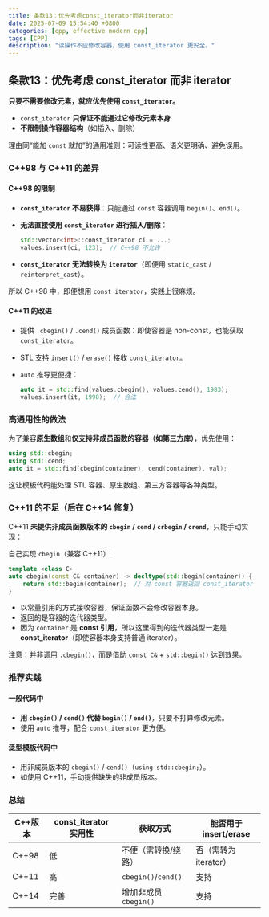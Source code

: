 ```yaml
---
title: 条款13：优先考虑const_iterator而非iterator
date: 2025-07-09 15:54:40 +0800
categories: [cpp, effective modern cpp]
tags: [CPP]
description: "读操作不应修改容器，使用 const_iterator 更安全。"
---
```

## 条款13：优先考虑 const_iterator 而非 iterator

**只要不需要修改元素，就应优先使用 `const_iterator`。**

- `const_iterator` **只保证不能通过它修改元素本身**
- **不限制操作容器结构**（如插入、删除）

理由同“能加 `const` 就加”的通用准则：可读性更高、语义更明确、避免误用。

### C++98 与 C++11 的差异

#### C++98 的限制

- **`const_iterator` 不易获得**：只能通过 `const` 容器调用 `begin()`、`end()`。

- **无法直接使用 `const_iterator` 进行插入/删除**：

  ```cpp
  std::vector<int>::const_iterator ci = ...;
  values.insert(ci, 123);  // C++98 不允许
  ```

- **`const_iterator` 无法转换为 `iterator`**（即便用 `static_cast` / `reinterpret_cast`）。

所以 C++98 中，即便想用 `const_iterator`，实践上很麻烦。

#### C++11 的改进

- 提供 `.cbegin()` / `.cend()` 成员函数：即使容器是 non-const，也能获取 `const_iterator`。

- STL 支持 `insert()` / `erase()` 接收 `const_iterator`。

- `auto` 推导更便捷：

  ```cpp
  auto it = std::find(values.cbegin(), values.cend(), 1983);
  values.insert(it, 1998);  // 合法
  ```

### 高通用性的做法

为了兼容**原生数组**和**仅支持非成员函数的容器（如第三方库）**，优先使用：

```cpp
using std::cbegin;
using std::cend;
auto it = std::find(cbegin(container), cend(container), val);
```

这让模板代码能处理 STL 容器、原生数组、第三方容器等各种类型。

### C++11 的不足（后在 C++14 修复）

C++11 **未提供非成员函数版本的 `cbegin` / `cend` / `crbegin` / `crend`**，只能手动实现：

自己实现 `cbegin`（兼容 C++11）：

```cpp
template <class C>
auto cbegin(const C& container) -> decltype(std::begin(container)) {
    return std::begin(container);  // 对 const 容器返回 const_iterator
}
```

- 以常量引用的方式接收容器，保证函数不会修改容器本身。
- 返回的是容器的迭代器类型。
- 因为 `container` 是 **const 引用**，所以这里得到的迭代器类型一定是 **const_iterator**（即使容器本身支持普通 iterator）。

注意：并非调用 `.cbegin()`，而是借助 `const C&` + `std::begin()` 达到效果。

### 推荐实践

#### 一般代码中

- **用 `cbegin()` / `cend()` 代替 `begin()` / `end()`**，只要不打算修改元素。
- 使用 `auto` 推导，配合 `const_iterator` 更方便。

#### 泛型模板代码中

- 用非成员版本的 `cbegin()` / `cend()`（`using std::cbegin;`）。
- 如使用 C++11，手动提供缺失的非成员版本。

### 总结

| C++版本 | const_iterator 实用性 | 获取方式              | 能否用于 insert/erase |
| ------- | --------------------- | --------------------- | --------------------- |
| C++98   | 低                    | 不便（需转换/绕路）   | 否（需转为 iterator） |
| C++11   | 高                    | `cbegin()`/`cend()`   | 支持                  |
| C++14   | 完善                  | 增加非成员 `cbegin()` | 支持                  |